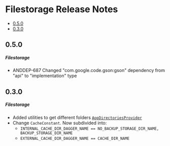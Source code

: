 # Filestorage Release Notes

- [0.5.0](#050)
- [0.3.0](#030)

## 0.5.0
##### Filestorage
* ANDDEP-687 Changed "com.google.code.gson:gson" dependency from "api" to "implementation" type
## 0.3.0
##### Filestorage
* Added utilities to get different folders [`AppDirectoriesProvider`](lib-filestorage/src/main/java/ru/surfstudio/android/filestorage/utils/AppDirectoriesProvider.kt)
* Change `CacheConstant`. Now subdivided into:
  * `INTERNAL_CACHE_DIR_DAGGER_NAME == NO_BACKUP_STORAGE_DIR_NAME, BACKUP_STORAGE_DIR_NAME`
  * `EXTERNAL_CACHE_DIR_DAGGER_NAME == CACHE_DIR_NAME`